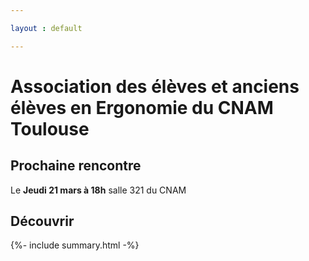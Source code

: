 ```yaml
---

layout : default

---
```




# Association des élèves et anciens élèves en Ergonomie du CNAM Toulouse

## Prochaine rencontre

Le **Jeudi 21 mars à 18h** 
salle 321 du CNAM



## Découvrir

{%- include summary.html -%}
